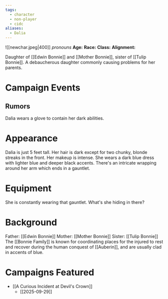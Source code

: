 ```yaml
---
tags:
  - character
  - non-player
  - cidc
aliases:
  - Dalia
---
```

![[newchar.jpeg|400]]
_pronouns_
**Age:**
**Race:**
**Class:**
**Alignment:**

Daughter of [[Edwin Bonnie]] and [[Mother Bonnie]], sister of [[Tulip Bonnie]]. A debaucherous daughter commonly causing problems for her parents.
# Campaign Events

## Rumors
Dalia wears a glove to contain her dark abilities.

# Appearance
Dalia is just 5 feet tall. Her hair is dark except for two chunky, blonde streaks in the front. Her makeup is intense. She wears a dark blue dress with lighter blue and deeper black accents. There's an intricate wrapping around her arm which ends in a gauntlet.

# Equipment
She is constantly wearing that gauntlet. What's she hiding in there?

# Background
Father: [[Edwin Bonnie]]
Mother: [[Mother Bonnie]]
Sister: [[Tulip Bonnie]]
The [[Bonnie Family]] is known for coordinating places for the injured to rest and recover during the human conquest of [[Auberin]], and are usually clad in accents of blue.

# Campaigns Featured

- [[A Curious Incident at Devil's Crown]]
	- [[2025-09-29]]